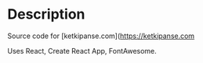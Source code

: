 # Description

Source code for [ketkipanse.com](https://ketkipanse.com

Uses React, Create React App, FontAwesome.
